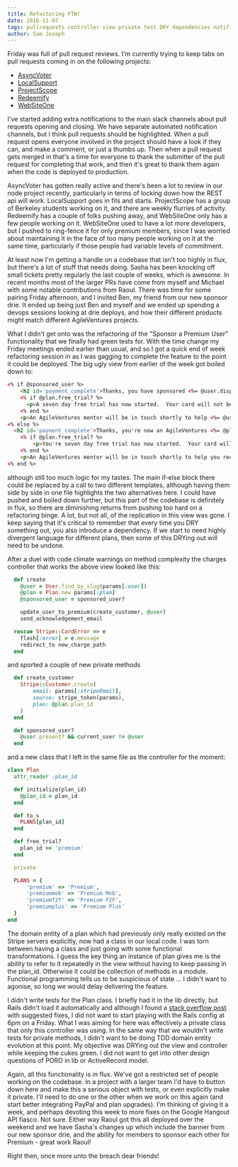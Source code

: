 ```yaml
---
title: Refactoring FTW!
date: 2016-11-07
tags: pullrequests controller view private test DRY dependencies notificiations functional
author: Sam Joseph
---
```


Friday was full of pull request reviews.  I'm currently trying to keep tabs on pull requests coming in on the following projects:

* [AsyncVoter](https://github.com/AgileVentures/AsyncVoter/pulls)
* [LocalSupport](https://github.com/AgileVentures/LocalSupport/pulls)
* [ProjectScope](https://github.com/AgileVentures/projectscope/pulls)
* [Redeemify](https://github.com/StrawberryCanyon/redeemify/pulls)
* [WebSiteOne](https://github.com/AgileVentures/WebsiteOne/pulls)

I've started adding extra notifications to the main slack channels about pull requests opening and closing.  We have separate automated notification channels, but I think pull requests should be highlighted.  When a pull request opens everyone involved in the project should have a look if they can, and make a comment, or just a thumbs up.  Then when a pull request gets merged in that's a time for everyone to thank the submitter of the pull request for completing that work, and then it's great to thank them again when the code is deployed to production.

AsyncVoter has gotten really active and there's been a lot to review in our node project recently, particularly in terms of locking down how the REST api will work.  LocalSupport goes in fits and starts.  ProjectScope has a group of Berkeley students working on it, and there are weekly flurries of activity.  Redeemify has a couple of folks pushing away, and WebSiteOne only has a few people working on it.  WebSiteOne used to have a lot more developers, but I pushed to ring-fence it for only premium members, since I was worried about maintaining it in the face of too many people working on it at the same time, particularly if those people had variable levels of commitment.

At least now I'm getting a handle on a codebase that isn't too highly in flux, but there's a lot of stuff that needs doing.  Sasha has been knocking off small tickets pretty regularly the last couple of weeks, which is awesome.  In recent months most of the larger PRs have come from myself and Michael with some notable contributions from Raoul.  There was time for some pairing Friday afternoon, and I invited Ben, my friend from our new sponsor drie.  It ended up being just Ben and myself and we ended up spending a devops sessions looking at drie deploys, and how their different products might match different AgileVentures projects.

What I didn't get onto was the refactoring of the "Sponsor a Premium User" functionality that we finally had green tests for.  With the time change my Friday meetings ended earlier than usual, and so I got a quick end of week refactoring session in as I was gagging to complete the feature to the point it could be deployed.  The big ugly view from earlier of the week got boiled down to:

```html
<% if @sponsored_user %>
    <h2 id='payment_complete'>Thanks, you have sponsored <%= @user.display_name %> as a <%= @plan %> Member!</h2>
    <% if @plan.free_trial? %>
      <p>A seven day free trial has now started.  Your card will not be charged until seven days have passed.</p>
    <% end %>
    <p>An AgileVentures mentor will be in touch shortly to help <%= @user.display_name %> receive all their membership benefits.</p>
<% else %>
  <h2 id='payment_complete'>Thanks, you're now an AgileVentures <%= @plan %> Member!</h2>
    <% if @plan.free_trial? %>
        <p>You're seven day free trial has now started.  Your card will not be charged until seven days have passed.</p>
    <% end %>
    <p>An AgileVentures mentor will be in touch shortly to help you receive all of your membership benefits.</p>
<% end %>
```
although still too much logic for my tastes.  The main if-else block there could be replaced by a call to two different templates, although having them side by side in one file highlights the two alternatives here.  I could have pushed and boiled down further, but this part of the codebase is definitely in flux, so there are diminishing returns from pushing too hard on a refactoring binge.  A lot, but not all, of the replication in this view was gone.   I keep saying that it's critical to remember that every time you DRY something out, you also introduce a dependency.  If we start to need highly divergent language for different plans, then some of this DRYing out will need to be undone.

After a duel with code climate warnings on method complexity the charges controller that works the above view looked like this:

```rb
  def create
    @user = User.find_by_slug(params[:user])
    @plan = Plan.new params[:plan]
    @sponsored_user = sponsored_user?

    update_user_to_premium(create_customer, @user)
    send_acknowledgement_email

  rescue Stripe::CardError => e
    flash[:error] = e.message
    redirect_to new_charge_path
  end
```

and sported a couple of new private methods

```rb
  def create_customer
    Stripe::Customer.create(
        email: params[:stripeEmail],
        source: stripe_token(params),
        plan: @plan.plan_id
    )
  end

  def sponsored_user?
    @user.present? && current_user != @user
  end
```

and a new class that I left in the same file as the controller for the moment:

```rb
class Plan
  attr_reader :plan_id

  def initialize(plan_id)
    @plan_id = plan_id
  end

  def to_s
    PLANS[plan_id]
  end

  def free_trial?
    plan_id == 'premium'
  end

  private

  PLANS = {
      'premium' => 'Premium',
      'premiummob' => 'Premium Mob',
      'premiumf2f' => 'Premium F2F',
      'premiumplus' => 'Premium Plus'
  }
end
```

The domain entity of a plan which had previously only really existed on the Stripe servers explicitly, now had a class in our local code.  I was torn between having a class and just going with some functional transformations.  I guess the key thing an instance of plan gives me is the ability to refer to it repeatedly in the view without having to keep passing in the plan_id.  Otherwise it could be collection of methods in a module.  Functional programming tells us to be suspicious of state ... I didn't want to agonise, so long we would delay delivering the feature.

I didn't write tests for the Plan class.  I briefly had it in the lib directly, but Rails didn't load it automatically and although I found a [stack overflow post](http://stackoverflow.com/questions/19098663/auto-loading-lib-files-in-rails-4) with suggested fixes, I did not want to start playing with the Rails config at 6pm on a Friday.  What I was aiming for here was effectively a private class that only this controller was using.  In the same way that we wouldn't write tests for private methods, I didn't want to be doing TDD domain entity evolution at this point.  My objective was DRYing out the view and controller while keeping the cukes green.  I did not want to get into other design questions of PORO in lib or ActiveRecord model.  

Again, all this functionality is in flux.  We've got a restricted set of people working on the codebase.  In a project with a larger team I'd have to button down here and make this a serious object with tests, or even explicitly make it private.  I'll need to do one or the other when we work on this again (and start better integrating PayPal and plan upgrades).  I'm thinking of giving it a week, and perhaps devoting this week to more fixes on the Google Hangout API fiasco.  Not sure.  Either way Raoul got this all deployed over the weekend and we have Sasha's changes up which include the banner from our new sponsor drie, and the ability for members to sponsor each other for Premium - great work Raoul!

Right then, once more unto the breach dear friends!






